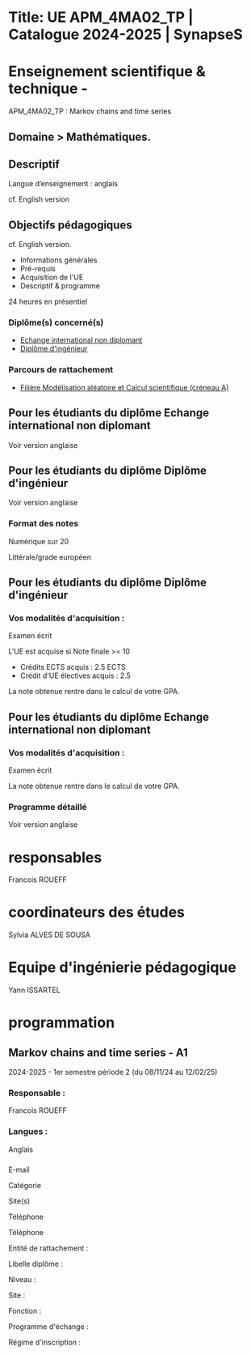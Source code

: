 # Title: UE APM_4MA02_TP | Catalogue 2024-2025 | SynapseS

#  [ ](/catalogue/2024-2025) Enseignement scientifique & technique \-
APM_4MA02_TP : Markov chains and time series

## Domaine > Mathématiques.

## Descriptif

Langue d’enseignement : anglais

cf. English version

## Objectifs pédagogiques

cf. English version.

  * Informations générales
  * Pré-requis
  * Acquisition de l'UE
  * Descriptif & programme

24 heures en présentiel

### Diplôme(s) concerné(s)

  * [Echange international non diplomant](/catalogue/2024-2025/diplome/1/PEI-echange-international-non-diplomant)
  * [Diplôme d'ingénieur](/catalogue/2024-2025/diplome/4/ING-diplome-d-ingenieur)

### Parcours de rattachement

  * [Filière Modélisation aléatoire et Calcul scientifique (créneau A)](/catalogue/2024-2025/parcours/1373/MACS-filiere-modelisation-aleatoire-et-calcul-scientifique-creneau-a)

## Pour les étudiants du diplôme Echange international non diplomant

Voir version anglaise

## Pour les étudiants du diplôme Diplôme d'ingénieur

Voir version anglaise

### Format des notes

Numérique sur 20

Littérale/grade européen

## Pour les étudiants du diplôme Diplôme d'ingénieur

### Vos modalités d'acquisition :

Examen écrit

L'UE est acquise si Note finale >= 10

  * Crédits ECTS acquis : 2.5 ECTS
  * Crédit d'UE électives acquis : 2.5

La note obtenue rentre dans le calcul de votre GPA.

## Pour les étudiants du diplôme Echange international non diplomant

### Vos modalités d'acquisition :

Examen écrit

La note obtenue rentre dans le calcul de votre GPA.

### Programme détaillé

Voir version anglaise

# responsables

Francois ROUEFF

# coordinateurs des études

Sylvia ALVES DE SOUSA

# Equipe d'ingénierie pédagogique

Yann ISSARTEL

# programmation

## Markov chains and time series - A1

2024-2025 - 1er semestre période 2 (du 08/11/24 au 12/02/25)

### Responsable :

Francois ROUEFF

### Langues :

Anglais

###

E-mail

Catégorie

Site(s)

Téléphone

Téléphone

Entité de rattachement :

Libelle diplôme :

Niveau :

Site :

Fonction :

Programme d'échange :

Régime d'inscription :

